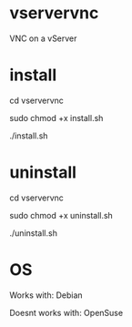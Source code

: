 # vservervnc
VNC on a vServer
# install
cd vservervnc

sudo chmod +x install.sh 

./install.sh
# uninstall
cd vservervnc

sudo chmod +x uninstall.sh

./uninstall.sh

# OS
Works with:         Debian

Doesnt works with:  OpenSuse
